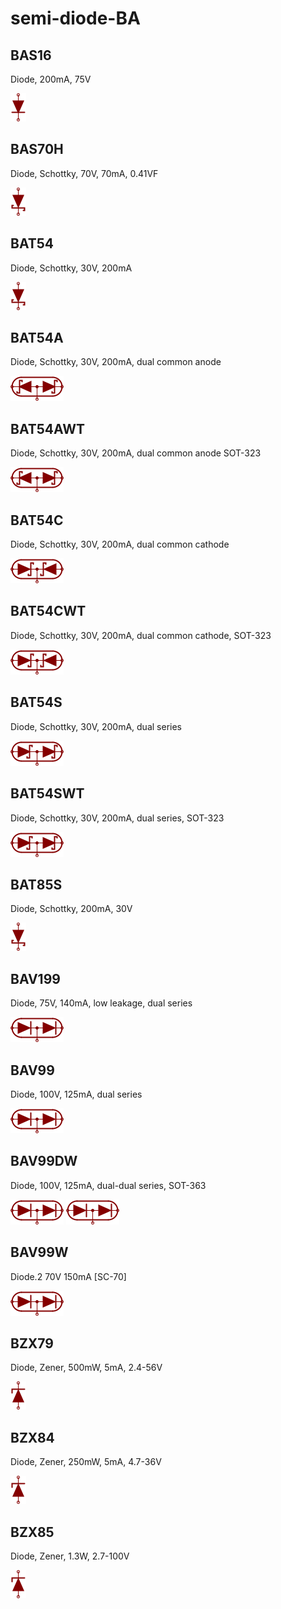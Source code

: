 # semi-diode-BA

## BAS16
Diode, 200mA, 75V

![BAS16__1__1](/images/_semi__DIODE__1__1.png?raw=true) 

## BAS70H
Diode, Schottky, 70V, 70mA, 0.41VF

![BAS70H__1__1](/images/semi-diode-MCC__SS1150-L__1__1.png?raw=true) 

## BAT54
Diode, Schottky, 30V, 200mA

![BAT54__1__1](/images/semi-diode-MCC__SS1150-L__1__1.png?raw=true) 

## BAT54A
Diode, Schottky, 30V, 200mA, dual common anode

![BAT54A__1__1](/images/_semi__SCHOTTKY-CA__1__1.png?raw=true) 

## BAT54AWT
Diode, Schottky, 30V, 200mA, dual common anode SOT-323

![BAT54AWT__1__1](/images/_semi__SCHOTTKY-CA__1__1.png?raw=true) 

## BAT54C
Diode, Schottky, 30V, 200mA, dual common cathode

![BAT54C__1__1](/images/_semi__SCHOTTKY-CK__1__1.png?raw=true) 

## BAT54CWT
Diode, Schottky, 30V, 200mA, dual common cathode, SOT-323

![BAT54CWT__1__1](/images/_semi__SCHOTTKY-CK__1__1.png?raw=true) 

## BAT54S
Diode, Schottky, 30V, 200mA, dual series

![BAT54S__1__1](/images/_semi__SCHOTTKY-SERIES__1__1.png?raw=true) 

## BAT54SWT
Diode, Schottky, 30V, 200mA, dual series, SOT-323

![BAT54SWT__1__1](/images/_semi__SCHOTTKY-SERIES__1__1.png?raw=true) 

## BAT85S
Diode, Schottky, 200mA, 30V

![BAT85S__1__1](/images/semi-diode-MCC__SS1150-L__1__1.png?raw=true) 

## BAV199
Diode, 75V, 140mA, low leakage, dual series

![BAV199__1__1](/images/semi-diode-BA__BAV199__1__1.png?raw=true) 

## BAV99
Diode, 100V, 125mA, dual series

![BAV99__1__1](/images/semi-diode-BA__BAV199__1__1.png?raw=true) 

## BAV99DW
Diode, 100V, 125mA, dual-dual series, SOT-363

![BAV99DW__1__1](/images/semi-diode-BA__BAV199__1__1.png?raw=true) 
![BAV99DW__2__1](/images/semi-diode-BA__BAV199__1__1.png?raw=true) 

## BAV99W
Diode.2 70V 150mA [SC-70]

![BAV99W__1__1](/images/semi-diode-BA__BAV199__1__1.png?raw=true) 

## BZX79
Diode, Zener, 500mW, 5mA, 2.4-56V

![BZX79__1__1](/images/_semi__ZENER__1__1.png?raw=true) 

## BZX84
Diode, Zener, 250mW, 5mA, 4.7-36V

![BZX84__1__1](/images/_semi__ZENER__1__1.png?raw=true) 

## BZX85
Diode, Zener, 1.3W, 2.7-100V

![BZX85__1__1](/images/_semi__ZENER__1__1.png?raw=true) 

